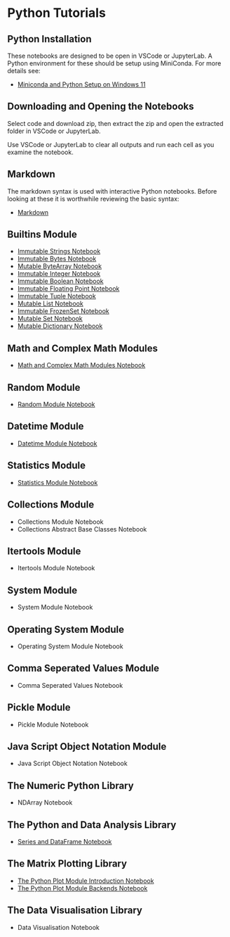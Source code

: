 # Python Tutorials

## Python Installation

These notebooks are designed to be open in VSCode or JupyterLab. A Python environment for these should be setup using MiniConda. For more details see:

* [Miniconda and Python Setup on Windows 11](https://github.com/PhilipYip1988/miniconda#readme)

## Downloading and Opening the Notebooks

Select code and download zip, then extract the zip and open the extracted folder in VSCode or JupyterLab.

Use VSCode or JupyterLab to clear all outputs and run each cell as you examine the notebook.

## Markdown

The markdown syntax is used with interactive Python notebooks. Before looking at these it is worthwhile reviewing the basic syntax:

* [Markdown](./markdown/readme.md)

## Builtins Module

* [Immutable Strings Notebook](./builtins_module_str/notebook.ipynb)
* [Immutable Bytes Notebook](./builtins_module_bytes/notebook.ipynb)
* [Mutable ByteArray Notebook](./builtins_module_bytearray/notebook.ipynb)
* [Immutable Integer Notebook](./builtins_module_int/notebook.ipynb)
* [Immutable Boolean Notebook](./builtins_module_bool/notebook.ipynb)
* [Immutable Floating Point Notebook](./builtins_module_float/notebook.ipynb)
* [Immutable Tuple Notebook](./builtins_module_tuple/notebook.ipynb)
* [Mutable List Notebook](./builtins_module_list/notebook.ipynb)
* [Immutable FrozenSet Notebook](./builtins_module_frozenset/notebook.ipynb)
* [Mutable Set Notebook](./builtins_module_set/notebook.ipynb)
* [Mutable Dictionary Notebook](./builtins_module_dict/notebook.ipynb)

## Math and Complex Math Modules

* [Math and Complex Math Modules Notebook](./math_module/notebook.ipynb)

## Random Module

* [Random Module Notebook](./random_module/notebook.ipynb)

## Datetime Module

* [Datetime Module Notebook](./datetime_module/notebook.ipynb)

## Statistics Module

* [Statistics Module Notebook](./statistics_module/notebook.ipynb)

## Collections Module

* Collections Module Notebook
* Collections Abstract Base Classes Notebook

## Itertools Module

* Itertools Module Notebook

## System Module

* System Module Notebook

## Operating System Module

* Operating System Module Notebook

## Comma Seperated Values Module

* Comma Seperated Values Notebook

## Pickle Module

* Pickle Module Notebook

## Java Script Object Notation Module

* Java Script Object Notation Notebook

## The Numeric Python Library

* NDArray Notebook

## The Python and Data Analysis Library

* [Series and DataFrame Notebook](./pandas_library/notebook.ipynb)

## The Matrix Plotting Library

* [The Python Plot Module Introduction Notebook](./matplotlib_library/notebook_introduction.ipynb)
* [The Python Plot Module Backends Notebook](./matplotlib_library/notebook_backends.ipynb)

## The Data Visualisation Library

* Data Visualisation Notebook
